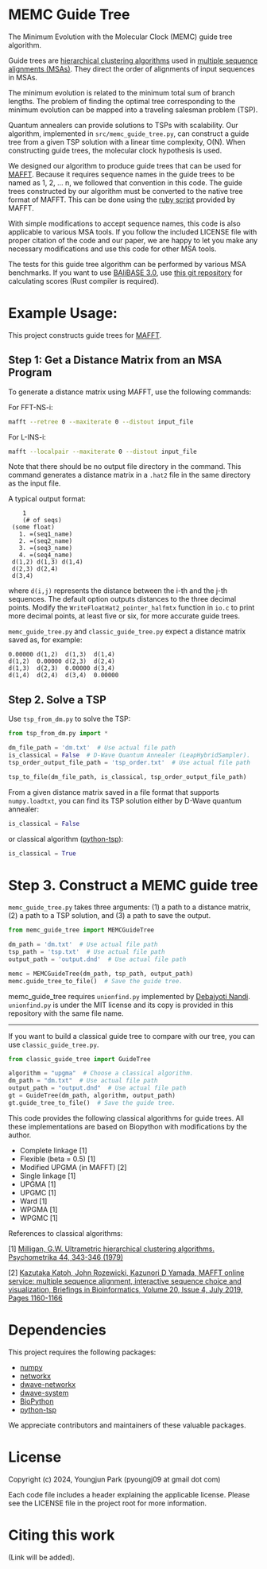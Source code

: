 # MEMC Guide Tree
The Minimum Evolution with the Molecular Clock (MEMC) guide tree algorithm.

Guide trees are [hierarchical clustering algorithms](https://en.wikipedia.org/wiki/Hierarchical_clustering) used in [multiple sequence alignments (MSAs)](https://en.wikipedia.org/wiki/Multiple_sequence_alignment).
They direct the order of alignments of input sequences in MSAs.

The minimum evolution is related to the minimum total sum of branch lengths. The problem of finding the optimal tree corresponding to the minimum evolution can be mapped into a traveling salesman problem (TSP).

Quantum annealers can provide solutions to TSPs with scalability. Our algorithm, implemented in `src/memc_guide_tree.py`, can construct a guide tree from a given TSP solution with a linear time complexity, O(N).
When constructing guide trees, the molecular clock hypothesis is used.

We designed our algorithm to produce guide trees that can be used for [MAFFT](https://mafft.cbrc.jp/alignment/software/).
Because it requires sequence names in the guide trees to be named as 1, 2, ... n, we followed that convention in this code.
The guide trees constructed by our algorithm must be converted to the native tree format of MAFFT.
This can be done using the [ruby script](https://mafft.cbrc.jp/alignment/software/newick2mafft.rb) provided by MAFFT.

With simple modifications to accept sequence names, this code is also applicable to various MSA tools.
If you follow the included LICENSE file with proper citation of the code and our paper, we are happy to let you make any necessary modifications and use this code for other MSA tools.

The tests for this guide tree algorithm can be performed by various MSA benchmarks.
If you want to use [BAliBASE 3.0](https://www.lbgi.fr/balibase/), use [this git repository](https://github.com/robinhundt/bali-score) for calculating scores (Rust compiler is required).



# Example Usage:

This project constructs guide trees for [MAFFT](https://mafft.cbrc.jp/alignment/software/).



## Step 1: Get a Distance Matrix from an MSA Program

To generate a distance matrix using MAFFT, use the following commands:

For FFT-NS-i:
```bash
mafft --retree 0 --maxiterate 0 --distout input_file
```
For L-INS-i:
```bash
mafft --localpair --maxiterate 0 --distout input_file
```
Note that there should be no output file directory in the command.
This command generates a distance matrix in a `.hat2` file in the same directory as the input file.

A typical output format:
```
    1
    (# of seqs)
 (some float)
   1. =(seq1_name)
   2. =(seq2_name)
   3. =(seq3_name)
   4. =(seq4_name)
 d(1,2) d(1,3) d(1,4)
 d(2,3) d(2,4)
 d(3,4)
```
where `d(i,j)` represents the distance between the i-th and the j-th sequences.
The default option outputs distances to the three decimal points.
Modify the `WriteFloatHat2_pointer_halfmtx` function in `io.c` to print more decimal points, at least five or six, for more accurate guide trees.

`memc_guide_tree.py` and `classic_guide_tree.py` expect a distance matrix saved as, for example:
```
0.00000 d(1,2)  d(1,3)  d(1,4)
d(1,2)  0.00000 d(2,3)  d(2,4)
d(1,3)  d(2,3)  0.00000 d(3,4)
d(1,4)  d(2,4)  d(3,4)  0.00000
```



## Step 2. Solve a TSP

Use `tsp_from_dm.py` to solve the TSP:
```python
from tsp_from_dm.py import *

dm_file_path = 'dm.txt'  # Use actual file path
is_classical = False  # D-Wave Quantum Annealer (LeapHybridSampler).
tsp_order_output_file_path = 'tsp_order.txt'  # Use actual file path

tsp_to_file(dm_file_path, is_classical, tsp_order_output_file_path)
```

From a given distance matrix saved in a file format that supports `numpy.loadtxt`,
you can find its TSP solution either by D-Wave quantum annealer:
```python
is_classical = False
```
or classical algorithm ([python-tsp](https://github.com/fillipe-gsm/python-tsp)):
```python
is_classical = True
```


# Step 3. Construct a MEMC guide tree

`memc_guide_tree.py` takes three arguments: 
(1) a path to a distance matrix, (2) a path to a TSP solution, and (3) a path to save the output.

```python
from memc_guide_tree import MEMCGuideTree

dm_path = 'dm.txt'  # Use actual file path
tsp_path = 'tsp.txt'  # Use actual file path
output_path = 'output.dnd'  # Use actual file path

memc = MEMCGuideTree(dm_path, tsp_path, output_path)
memc.guide_tree_to_file()  # Save the guide tree.
```

memc_guide_tree requires `unionfind.py` implemented by [Debajyoti Nandi](https://github.com/deehzee/unionfind).
`unionfind.py` is under the MIT license and its copy is provided in this repository with the same file name.


---
If you want to build a classical guide tree to compare with our tree, you can use `classic_guide_tree.py`.
```python
from classic_guide_tree import GuideTree

algorithm = "upgma"  # Choose a classical algorithm.
dm_path = "dm.txt"  # Use actual file path
output_path = "output.dnd"  # Use actual file path
gt = GuideTree(dm_path, algorithm, output_path)
gt.guide_tree_to_file()  # Save the guide tree.
```

This code provides the following classical algorithms for guide trees.
All these implementations are based on Biopython with modifications by the author.
- Complete linkage [1]
- Flexible (beta = 0.5) [1]
- Modified UPGMA (in MAFFT) [2]
- Single linkage [1]
- UPGMA [1]
- UPGMC [1]
- Ward [1]
- WPGMA [1]
- WPGMC [1]

References to classical algorithms: 

[1] [Milligan, G.W. Ultrametric hierarchical clustering algorithms. Psychometrika 44, 343-346 (1979)](https://doi.org/10.1007/BF02294699)

[2] [Kazutaka Katoh, John Rozewicki, Kazunori D Yamada, MAFFT online service: multiple sequence alignment, interactive sequence choice and visualization, Briefings in Bioinformatics, Volume 20, Issue 4, July 2019, Pages 1160-1166](https://doi.org/10.1093/bib/bbx108)



# Dependencies
This project requires the following packages:
- [numpy](https://github.com/numpy/numpy)
- [networkx](https://github.com/networkx/networkx)
- [dwave-networkx](https://github.com/dwavesystems/dwave-networkx)
- [dwave-system](https://github.com/dwavesystems/dwave-system)
- [BioPython](https://github.com/biopython/biopython)
- [python-tsp](https://github.com/fillipe-gsm/python-tsp)

We appreciate contributors and maintainers of these valuable packages.



# License
Copyright (c) 2024, Youngjun Park (pyoungj09 at gmail dot com)

Each code file includes a header explaining the applicable license.
Please see the LICENSE file in the project root for more information.



# Citing this work
(Link will be added).